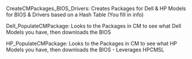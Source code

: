 CreateCMPackages_BIOS_Drivers: Creates Packages for Dell & HP Models for BIOS & Drivers based on a Hash Table (You fill in info)

Dell_PopulateCMPackage:  Looks to the Packages in CM to see what Dell Models you have, then downloads the BIOS

HP_PopulateCMPackage:   Looks to the Packages in CM to see what HP Models you have, then downloads the BIOS - Leverages HPCMSL

